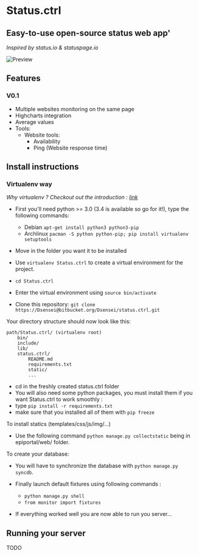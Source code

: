 # Status.ctrl

## Easy-to-use open-source status web app'

*Inspired by status.io & statuspage.io*

![Preview](https://bytebucket.org/Dsensei/status.ctrl/raw/3ed59e942347116c1d2251d02ad5c118617ab734/static/img/preview.png)

## Features

### V0.1

+ Multiple websites monitoring on the same page
+ Highcharts integration
+ Average values
+ Tools:
	+ Website tools:
		+ Availability
		+ Ping (Website response time)

## Install instructions

### Virtualenv way

*Why virtualenv ? Checkout out the introduction : [link](http://www.virtualenv.org/en/latest/virtualenv.html)*

+ First you'll need python >= 3.0 (3.4 is available so go for it!), type the following commands:
	+ Debian `apt-get install python3 python3-pip`
	+ Archlinux `pacman -S python python-pip; pip install virtualenv setuptools`

+ Move in the folder you want it to be installed
+ Use `virtualenv Status.ctrl` to create a virtual environment for the project.
+ `cd Status.ctrl`
+ Enter the virtual environment using `source bin/activate`
+ Clone this repository: `git clone https://Dsensei@bitbucket.org/Dsensei/status.ctrl.git`

Your directory structure should now look like this:

```
path/Status.ctrl/ (virtualenv root)
    bin/
    include/
    lib/
    status.ctrl/
        README.md
        requirements.txt
        static/
        ...
```

+ cd in the freshly created status.ctrl folder
+ You will also need some python packages, you must install them if you want Status.ctrl to work smoothly :
+ type `pip install -r requirements.txt`
+ make sure that you installed all of them with `pip freeze`

To install statics (templates/css/js/img/...)

+ Use the following command `python manage.py collectstatic` being in epiportal/web/ folder.

To create your database:

+ You will have to synchronize the database with `python manage.py syncdb`.

+ Finally launch default fixtures using following commands :
    + `python manage.py shell`
    + `from monitor import fixtures`
+ If everything worked well you are now able to run you server... 

## Running your server

TODO
